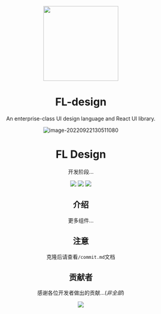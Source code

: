 <p align="center">
  <a href="https://ant.design">
    <img width="200" src="https://nanxiangscholar.github.io/images/avatar.jpg">
  </a>
</p>

<h1 align="center"> FL-design</h1>

<div align="center">

An enterprise-class UI design language and React UI library.


![image-20220922130511080](https://found-img-blog.oss-cn-hangzhou.aliyuncs.com/img/image-20220922130511080.png)

<div align="center">
  <h1>FL Design</h1>
</div>
<div align="center">
  <p>开发阶段...</p>
  <img src="https://img.shields.io/static/v1?label=React&message=v18.0.0&color=blue&style=flat-square"/>
   <img src="https://img.shields.io/static/v1?label=TypeScript&message=%20&color=blue&style=flat-square"/>
       <img src="https://img.shields.io/static/v1?label=SCSS&message=%20&color=ff69b4&style=flat-square&logoColor=white&labelColor=ff69b4"/>
</div>


## 介绍

更多组件...







## 注意

克隆后请查看`/commit.md`文档



## 贡献者

感谢各位开发者做出的贡献...(*非全部*)

<a href="https://github.com/Found-404/Fl-UI/graphs/contributors">
  <img src="https://contrib.rocks/image?repo=Found-404/Fl-UI" />
</a>
